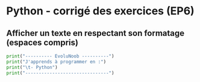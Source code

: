 # Python - corrigé des exercices (EP6)

## Afficher un texte en respectant son formatage (espaces compris)

```python
print("---------- EvoluNoob ----------")
print("J'apprends à programmer en :")
print("\t- Python")
print("-------------------------------")
```
